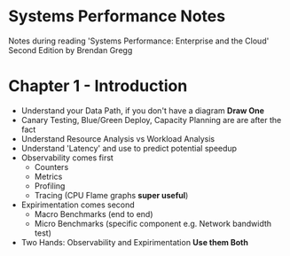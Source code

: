 # Systems Performance Notes

Notes during reading 'Systems Performance: Enterprise and the Cloud' Second Edition by Brendan Gregg

# Chapter 1 - Introduction

- Understand your Data Path, if you don't have a diagram **Draw One**
- Canary Testing, Blue/Green Deploy, Capacity Planning are are after the fact
- Understand Resource Analysis vs Workload Analysis
- Understand 'Latency' and use to predict potential speedup
- Observability comes first
  - Counters
  - Metrics
  - Profiling
  - Tracing (CPU Flame graphs **super useful**)
- Expirimentation comes second
  - Macro Benchmarks (end to end)
  - Micro Benchmarks (specific component e.g. Network bandwidth test)
- Two Hands: Observability and Expirimentation **Use them Both**